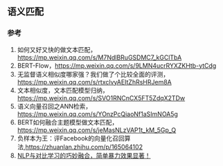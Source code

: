 ## 语义匹配



###  参考
1. 如何又好又快的做文本匹配，https://mp.weixin.qq.com/s/M7NdlBRuGSDMC7_kGClTbA
2. BERT-Flow，https://mp.weixin.qq.com/s/9LMN4ucrRYXZKHtb-ytCdg
3. 无监督语义相似度哪家强？我们做了个比较全面的评测，https://mp.weixin.qq.com/s/rtxclvyAEItZhRsHRJem8A
4. 文本相似度，文本匹配模型归纳，https://mp.weixin.qq.com/s/SVO1RNCnCX5FT5ZdqX2TDw
5. 语义向量召回之ANN检索，https://mp.weixin.qq.com/s/YOnzPcQiaoNf1aSImNOA5g
6. BERT如何融合主题模型做文本匹配，https://mp.weixin.qq.com/s/jeMasNLzVAP1t_kM_5Gp_Q
7. 负样本为王：评Facebook的向量化召回算法,https://zhuanlan.zhihu.com/p/165064102
8. [NLP与对比学习的巧妙融合，简单暴力效果显著！](https://mp.weixin.qq.com/s/fKhZ99872dK7f1WkMZlfSw)